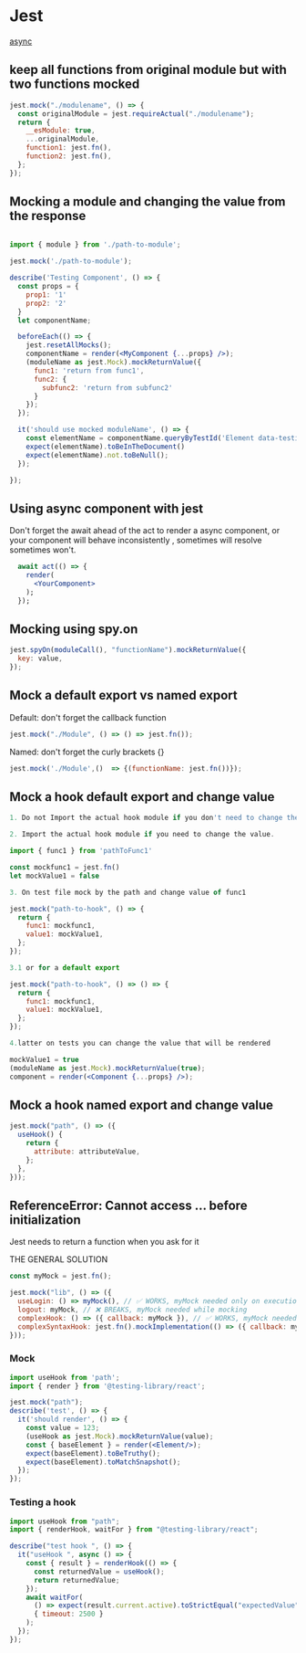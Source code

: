 # Jest

[async](https://dev.to/lennythedev/testing-async-stuff-in-react-components-with-jest-and-react-testing-library-mag)

## keep all functions from original module but with two functions mocked

```jsx title='Keep module change some funcions Example'
jest.mock("./modulename", () => {
  const originalModule = jest.requireActual("./modulename");
  return {
    __esModule: true,
    ...originalModule,
    function1: jest.fn(),
    function2: jest.fn(),
  };
});
```

## Mocking a module and changing the value from the response

```jsx title='Mocking a module'

import { module } from './path-to-module';

jest.mock('./path-to-module');

describe('Testing Component', () => {
  const props = {
    prop1: '1'
    prop2: '2'
  }
  let componentName;

  beforeEach(() => {
    jest.resetAllMocks();
    componentName = render(<MyComponent {...props} />);
    (moduleName as jest.Mock).mockReturnValue({
      func1: 'return from func1',
      func2: {
        subfunc2: 'return from subfunc2'
      }
    });
  });

  it('should use mocked moduleName', () => {
    const elementName = componentName.queryByTestId('Element data-testid identificator');
    expect(elementName).toBeInTheDocument()
    expect(elementName).not.toBeNull();
  });

});
```

## Using async component with jest

Don't forget the await ahead of the act to render a async component, or your component will behave inconsistently , sometimes will resolve sometimes won't.

```jsx title='Using async component with jest '
  await act(() => {
    render(
      <YourComponent>
    );
  });
```

## Mocking using spy.on

```jsx title='Mocking using spy.on '
jest.spyOn(moduleCall(), "functionName").mockReturnValue({
  key: value,
});
```

## Mock a default export vs named export

Default: don't forget the callback function

```jsx title='Mocking a Default export '
jest.mock("./Module", () => () => jest.fn());
```

Named: don't forget the curly brackets {}

```jsx title='Mocking a Named export '
jest.mock('./Module',()  => {(functionName: jest.fn())});
```

## Mock a hook default export and change value

```jsx title='1) Mocking the hook'
1. Do not Import the actual hook module if you don't need to change the value.

2. Import the actual hook module if you need to change the value.

import { func1 } from 'pathToFunc1'

const mockfunc1 = jest.fn()
let mockValue1 = false

3. On test file mock by the path and change value of func1

jest.mock("path-to-hook", () => {
  return {
    func1: mockfunc1,
    value1: mockValue1,
  };
});

3.1 or for a default export

jest.mock("path-to-hook", () => () => {
  return {
    func1: mockfunc1,
    value1: mockValue1,
  };
});

4.latter on tests you can change the value that will be rendered

mockValue1 = true
(moduleName as jest.Mock).mockReturnValue(true);
component = render(<Component {...props} />);
```

## Mock a hook named export and change value

```jsx title='Mock a hook named export and change value '
jest.mock("path", () => ({
  useHook() {
    return {
      attribute: attributeValue,
    };
  },
}));
```

## ReferenceError: Cannot access ... before initialization

Jest needs to return a function when you ask for it

THE GENERAL SOLUTION

```jsx title='Cannot access before initialization'
const myMock = jest.fn();

jest.mock("lib", () => ({
  useLogin: () => myMock(), // ✅ WORKS, myMock needed only on execution
  logout: myMock, // ❌ BREAKS, myMock needed while mocking
  complexHook: () => ({ callback: myMock }), // ✅ WORKS, myMock needed only on execution
  complexSyntaxHook: jest.fn().mockImplementation(() => ({ callback: myMock })), // ✅ WORKS, myMock needed only on execution
}));
```

### Mock

```jsx title='mock default export hook another example and compare to snapshot'
import useHook from 'path';
import { render } from '@testing-library/react';

jest.mock("path");
describe('test', () => {
  it('should render', () => {
    const value = 123;
    (useHook as jest.Mock).mockReturnValue(value);
    const { baseElement } = render(<Element/>);
    expect(baseElement).toBeTruthy();
    expect(baseElement).toMatchSnapshot();
  });
});

```

### Testing a hook

```jsx title='renderHook '
import useHook from "path";
import { renderHook, waitFor } from "@testing-library/react";

describe("test hook ", () => {
  it("useHook ", async () => {
    const { result } = renderHook(() => {
      const returnedValue = useHook();
      return returnedValue;
    });
    await waitFor(
      () => expect(result.current.active).toStrictEqual("expectedValue"),
      { timeout: 2500 }
    );
  });
});
```
